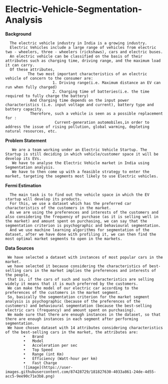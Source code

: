 # Electric-Vehicle-Segmentation-Analysis


 **Background**
      
      The electric vehicle industry in India is a growing industry. 
      Electric Vehicles include a large range of vehicles from electric two - wheelers, three - wheelers (rickshaws), cars and electric buses. 
      An electric vehicle can be classified on the basis of their attributes such as charging time, driving range, and the maximum load it can carry. 
      Of these attributes, 
              The two most important characteristics of an electric vehicle of concern to the consumer are:
                         1. Driving range(i.e. Maximum distance an EV can run when fully charged) 
                         2. Charging time of batteries(i.e. the time required to fully charge the battery) 
               And Charging time depends on the input power characteristics (i.e. input voltage and current), battery type and battery capacity. 
               Therefore, such a vehicle is seen as a possible replacement for : 
                          Current-generation automobiles,in order to address the issue of rising pollution, global warming, depleting natural resources, etc.


**Problem Statement**

       We are a team working under an Electric Vehicle Startup. The Startup is still deciding in which vehicle/customer space it will be develop its EVs. 
       We have to analyse the Electric Vehicle market in India using Segmentation analysis.
       We have to then come up with a feasible strategy to enter the market, targeting the segments most likely to use Electric vehicles. 

**Fermi Estimation** 
      
      The main task is to find out the vehicle space in which the EV startup will develop its products.
      For this, we use a dataset which has the preferred car characteristics of the customers in the market. 
      As we are using the preferences and interests of the customers and also considering the frequency of purchase (as it is selling well in the market) and amount spent on purchasing, we can say that the segmentation criterion is psychographic and behavioural segmentation. 
      And we use machine learning algorithms for segmentation of the dataset, after we have done with profiling it, we can then find the most optimal market segments to open in the markets.

**Data Sources**
    
     We have selected a dataset with instances of most popular cars in the market.
     we have selected it because considering the characteristics of best-selling cars in the market implies the preferences and interests of the people,
     that is, if the cars of such and such characteristics are selling widely it means that it is much preferred by the customers. 
     We can make the model of our electric car according to the preferences of the customers in the market segment.
     So, basically the segmentation criterion for the market segment analysis is psychographic (because of the preferences of the customers) and behavioural segmentation (because the best-selling electric cars (frequency) and amount spent on purchasing). 
     We made sure that there are enough instances in the dataset, so that there are enough instances in each segment after performing segmentation.  
     We have chosen dataset with 14 attributes considering characteristics of the best-selling cars in the market, the attributes are: 
            •	Brand 
            •	Model 
            •	Acceleration per sec 
            •	Top Speed 
            •	Range (int Km) 
            •	Efficiency (Watt-hour per km) 
            •	Fast Charge 
            ![image](https://user-images.githubusercontent.com/87428729/181827630-4033a861-24de-4d55-acc5-9ee90c71e3b8.png)

